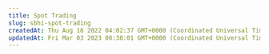 ```yaml
---
title: Spot Trading
slug: sbhi-spot-trading
createdAt: Thu Aug 18 2022 04:02:37 GMT+0000 (Coordinated Universal Time)
updatedAt: Fri Mar 03 2023 08:38:01 GMT+0000 (Coordinated Universal Time)
---
```


